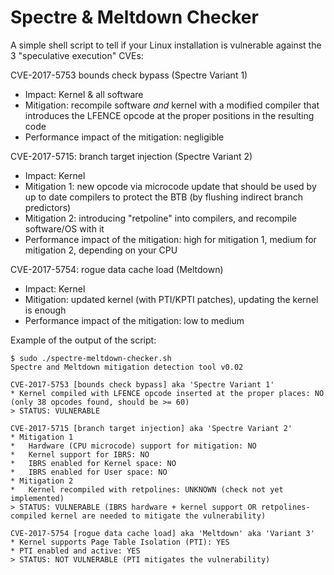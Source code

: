 Spectre & Meltdown Checker
==========================

A simple shell script to tell if your Linux installation is vulnerable
against the 3 "speculative execution" CVEs:

CVE-2017-5753 bounds check bypass (Spectre Variant 1)

   - Impact: Kernel & all software
   - Mitigation: recompile software *and* kernel with a modified compiler that introduces the LFENCE opcode at the proper positions in the resulting code
   - Performance impact of the mitigation: negligible

CVE-2017-5715: branch target injection (Spectre Variant 2)

   - Impact: Kernel
   - Mitigation 1: new opcode via microcode update that should be used by up to date compilers to protect the BTB (by flushing indirect branch predictors)
   - Mitigation 2: introducing "retpoline" into compilers, and recompile software/OS with it
   - Performance impact of the mitigation: high for mitigation 1, medium for mitigation 2, depending on your CPU

CVE-2017-5754: rogue data cache load (Meltdown)

   - Impact: Kernel
   - Mitigation: updated kernel (with PTI/KPTI patches), updating the kernel is enough
   - Performance impact of the mitigation: low to medium

Example of the output of the script:


```
$ sudo ./spectre-meltdown-checker.sh
Spectre and Meltdown mitigation detection tool v0.02

CVE-2017-5753 [bounds check bypass] aka 'Spectre Variant 1'
* Kernel compiled with LFENCE opcode inserted at the proper places: NO (only 38 opcodes found, should be >= 60)
> STATUS: VULNERABLE

CVE-2017-5715 [branch target injection] aka 'Spectre Variant 2'
* Mitigation 1
*   Hardware (CPU microcode) support for mitigation: NO
*   Kernel support for IBRS: NO
*   IBRS enabled for Kernel space: NO
*   IBRS enabled for User space: NO
* Mitigation 2
*   Kernel recompiled with retpolines: UNKNOWN (check not yet implemented)
> STATUS: VULNERABLE (IBRS hardware + kernel support OR retpolines-compiled kernel are needed to mitigate the vulnerability)

CVE-2017-5754 [rogue data cache load] aka 'Meltdown' aka 'Variant 3'
* Kernel supports Page Table Isolation (PTI): YES
* PTI enabled and active: YES
> STATUS: NOT VULNERABLE (PTI mitigates the vulnerability)
```
